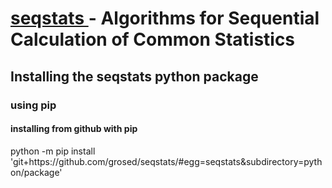 # <u> seqstats </u> - Algorithms for Sequential Calculation of Common Statistics </u>

## Installing the seqstats python package

### using pip

#### installing from github with pip

python -m pip install 'git+https<area>://github.com/grosed/seqstats/#egg=seqstats&subdirectory=python/package'
